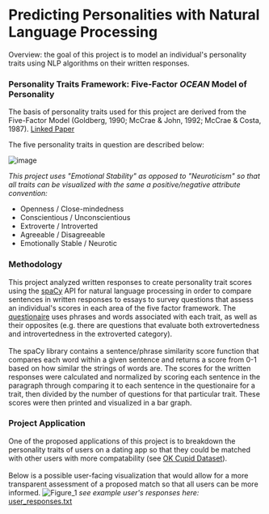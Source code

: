# Predicting Personalities with Natural Language Processing

Overview: the goal of this project is to model an individual's personality traits using NLP algorithms on their written responses.

### Personality Traits Framework: Five-Factor *OCEAN* Model of Personality

The basis of personality traits used for this project are derived from the Five-Factor Model (Goldberg, 1990; McCrae & John, 1992; McCrae & Costa, 1987).
[Linked Paper](https://openpress.usask.ca/introductiontopsychology/chapter/personality-traits/#:~:text=The%20most%20widely%20used%20system,Extraversion%2C%20Agreeableness%2C%20and%20Neuroticism)

The five personality traits in question are described below:

![image](https://user-images.githubusercontent.com/28024140/222189312-4aa9e6bb-72fa-4330-ba88-b026df7a56f4.png)

*This project uses "Emotional Stability" as opposed to "Neuroticism" so that all traits can be visualized with the same a positive/negative attribute convention:* 
- Openness / Close-mindedness
- Conscientious / Unconscientious
- Extroverte / Introverted
- Agreeable / Disagreeable
- Emotionally Stable / Neurotic

### Methodology

This project analyzed written responses to create personality trait scores using the [spaCy](https://spacy.io/) API for natural language processing in order to compare sentences in written responses to essays to survey questions that assess an individual's scores in each area of the five factor framework. The [questionaire](https://www.kaggle.com/datasets/tunguz/big-five-personality-test) uses phrases and words associated with each trait, as well as their opposites (e.g. there are questions that evaluate both extrovertedness and introvertedness in the extroverted category). 
<br />
<br />
The spaCy library contains a sentence/phrase similarity score function that compares each word within a given sentence and returns a score from 0-1 based on how similar the strings of words are. The scores for the written responses were calculated and normalized by scoring each sentence in the paragraph through comparing it to each sentence in the questionaire for a trait, then divided by the number of questions for that particular trait. These scores were then printed and visualized in a bar graph.

### Project Application

One of the proposed applications of this project is to breakdown the personality traits of users on a dating app so that they could be matched with other users with more compatability (see [OK Cupid Dataset](https://www.kaggle.com/datasets/andrewmvd/okcupid-profiles)). 
<br />
<br />
Below is a possible user-facing visualization that would allow for a more transparent assessment of a proposed match so that all users can be more informed.
![Figure_1](https://user-images.githubusercontent.com/28024140/226335205-0ddd2654-cc98-4951-929d-29be9ca2fb63.png)
*see example user's responses here:* [user_responses.txt](https://github.com/eshurs/predicting_personalities/files/11017856/user_responses.txt)
